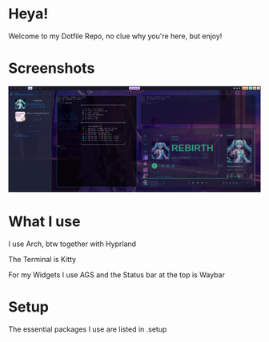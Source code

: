 # Heya!

Welcome to my Dotfile Repo, no clue why you're here, but enjoy!

# Screenshots

![](.dotfiles/images/Desktop.png)

# What I use

I use Arch, btw together with Hyprland

The Terminal is Kitty

For my Widgets I use AGS and the Status bar at the top is Waybar

# Setup

The essential packages I use are listed in .setup
